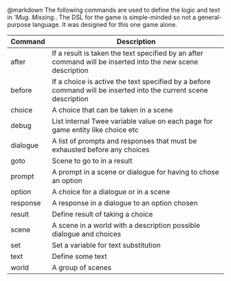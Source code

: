 @markdown
The following commands are used to define the logic and text in
*'Mug. Missing.*. The DSL for the game is simple-minded
so not a general-purpose language. It was designed for this
one game alone.

Command|Description
-|-
after|If a result is taken the text specified by an after command will be inserted into the new scene description
before|If a choice is active the text specified by a before command will be inserted into the current scene description
choice|A choice that can be taken in a scene
debug|List internal Twee variable value on each page for game entity like choice etc
dialogue|A list of prompts and responses that must be exhausted before any choices
goto|Scene to go to in a result
prompt|A prompt in a scene or dialogue for having to chose an option
option|A choice for a dialogue or in a scene
response|A response in a dialogue to an option chosen
result|Define result of taking a choice
scene|A scene in a world with a description possible dialogue and choices
set|Set a variable for text substitution
text|Define some text
world|A group of scenes
